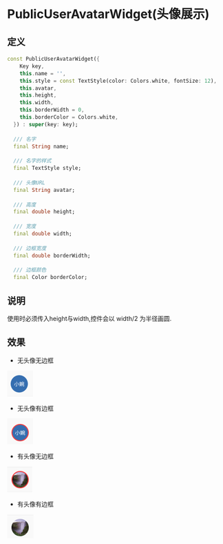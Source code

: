 # PublicUserAvatarWidget(头像展示)
## 定义
```dart
const PublicUserAvatarWidget({
    Key key,
    this.name = '',
    this.style = const TextStyle(color: Colors.white, fontSize: 12),
    this.avatar,
    this.height,
    this.width,
    this.borderWidth = 0,
    this.borderColor = Colors.white,
  }) : super(key: key);
  
  /// 名字
  final String name;

  /// 名字的样式
  final TextStyle style;

  /// 头像URL
  final String avatar;

  /// 高度
  final double height;

  /// 宽度
  final double width;

  /// 边框宽度
  final double borderWidth;

  /// 边框颜色
  final Color borderColor;
```
## 说明
使用时必须传入height与width,控件会以 width/2 为半径画圆.

## 效果
* 无头像无边框

![无头像无边框](doc/PublicUserAvatarWidget/1.png)

* 无头像有边框

![无头像有边框](../../doc/PublicUserAvatarWidget/2.png)

* 有头像无边框

![有头像无边框](doc/PublicUserAvatarWidget/3.png)

* 有头像有边框

![有头像有边框](doc/PublicUserAvatarWidget/4.png)